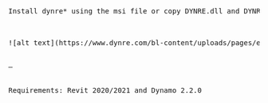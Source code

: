 <pre>
Install dynre* using the msi file or copy DYNRE.dll and DYNRE.addin to your Revit Addins directory in C:\ProgramData\Autodesk\Revit\Addins\2020\
<br />

![alt text](https://www.dynre.com/bl-content/uploads/pages/e828df52877bafe397aae2bca7f85cde/dynretab.jpg)
<br />
—
<br />
Requirements: Revit 2020/2021 and Dynamo 2.2.0

</pre>
